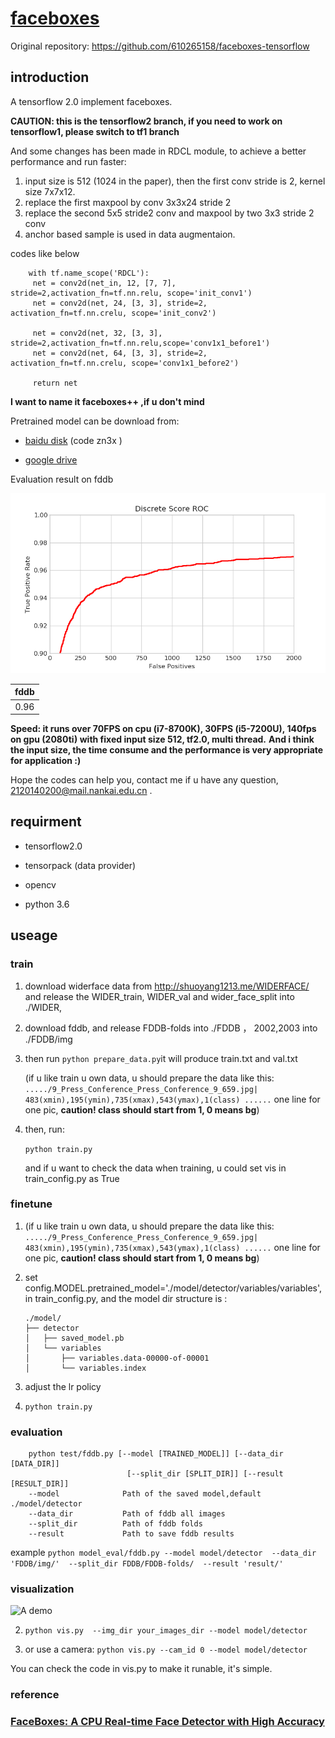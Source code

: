 # [faceboxes](https://arxiv.org/abs/1708.05234)

Original repository: <https://github.com/610265158/faceboxes-tensorflow>

## introduction

A tensorflow 2.0 implement faceboxes. 

 **CAUTION: this is the tensorflow2 branch, 
 if you need to work on tensorflow1, 
 please switch to tf1 branch**
 
 
And some changes has been made in RDCL module, 
to achieve a better performance and run faster:
 
   1. input size is 512 (1024 in the paper), then the first conv stride is 2, kernel size 7x7x12.
   2. replace the first maxpool by conv 3x3x24 stride 2
   3. replace the second 5x5 stride2 conv and maxpool by two 3x3 stride 2 conv
   4. anchor based sample is used in data augmentaion.
   
   
   codes like below
   ```
       with tf.name_scope('RDCL'):
        net = conv2d(net_in, 12, [7, 7], stride=2,activation_fn=tf.nn.relu, scope='init_conv1')
        net = conv2d(net, 24, [3, 3], stride=2, activation_fn=tf.nn.crelu, scope='init_conv2')
       
        net = conv2d(net, 32, [3, 3], stride=2,activation_fn=tf.nn.relu,scope='conv1x1_before1')
        net = conv2d(net, 64, [3, 3], stride=2, activation_fn=tf.nn.crelu, scope='conv1x1_before2')
        
        return net

   ```
**I want to name it faceboxes++ ,if u don't mind**


Pretrained model can be download from:

+ [baidu disk](https://pan.baidu.com/s/14glOjQYRxKL-QPPHl6HRRQ) (code zn3x )

+ [google drive](https://drive.google.com/open?id=1KO2PuHiBgQEY5uOyLGdFbxBlqPAosY-s)

Evaluation result on fddb

 ![fddb](https://github.com/610265158/faceboxes-tensorflow/blob/master/figures/Figure_1.png)

| fddb   |
| :------: | 
|  0.96 | 


 **Speed: it runs over 70FPS on cpu (i7-8700K), 30FPS (i5-7200U), 140fps on gpu (2080ti) with fixed input size 512, tf2.0, multi thread.**
 **And i think the input size, the time consume and the performance is very appropriate for application :)**
 
Hope the codes can help you, contact me if u have any question,      2120140200@mail.nankai.edu.cn  .

## requirment

+ tensorflow2.0

+ tensorpack   (data provider)

+ opencv

+ python 3.6

## useage

### train
1. download widerface data from http://shuoyang1213.me/WIDERFACE/
and release the WIDER_train, WIDER_val and wider_face_split into ./WIDER, 
2. download fddb, and release FDDB-folds into ./FDDB ， 2002,2003 into ./FDDB/img
3. then run
   ```python prepare_data.py```it will produce train.txt and val.txt

    (if u like train u own data, u should prepare the data like this:
    `...../9_Press_Conference_Press_Conference_9_659.jpg| 483(xmin),195(ymin),735(xmax),543(ymax),1(class) ......` 
    one line for one pic, **caution! class should start from 1, 0 means bg**)

4. then, run:

    `python train.py`

    and if u want to check the data when training, u could set vis in train_config.py as True

    
### finetune
1.  (if u like train u own data, u should prepare the data like this:
    `...../9_Press_Conference_Press_Conference_9_659.jpg| 483(xmin),195(ymin),735(xmax),543(ymax),1(class) ......` 
    one line for one pic, **caution! class should start from 1, 0 means bg**)
    
2.  set config.MODEL.pretrained_model='./model/detector/variables/variables', in train_config.py,
    and the model dir structure is :
    ```
    ./model/
    ├── detector
    │   ├── saved_model.pb
    │   └── variables
    │       ├── variables.data-00000-of-00001
    │       └── variables.index
    ```
3.  adjust the lr policy

4. `python train.py`

### evaluation

```
    python test/fddb.py [--model [TRAINED_MODEL]] [--data_dir [DATA_DIR]]
                          [--split_dir [SPLIT_DIR]] [--result [RESULT_DIR]]
    --model              Path of the saved model,default ./model/detector
    --data_dir           Path of fddb all images
    --split_dir          Path of fddb folds
    --result             Path to save fddb results
 ```
    
example `python model_eval/fddb.py --model model/detector 
                                    --data_dir 'FDDB/img/' 
                                    --split_dir FDDB/FDDB-folds/ 
                                    --result 'result/' `


### visualization
![A demo](https://github.com/610265158/faceboxes-tensorflow/blob/master/figures/example2.png)

2. `python vis.py  --img_dir your_images_dir --model model/detector `

3. or use a camera:
`python vis.py --cam_id 0 --model model/detector`

You can check the code in vis.py to make it runable, it's simple.


### reference
### [FaceBoxes: A CPU Real-time Face Detector with High Accuracy](https://arxiv.org/abs/1708.05234)


